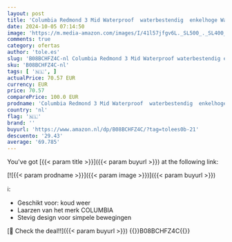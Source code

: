 ```yaml
---
layout: post
title: 'Columbia Redmond 3 Mid Waterproof  waterbestendig  enkelhoge Wandelschoenen voor Dames  Grijs  Steam/Red Coral   40 EU'
date: 2024-10-05 07:14:50
image: 'https://m.media-amazon.com/images/I/41l57jfgv6L._SL500_._SL400_.jpg'
comments: true
category: ofertas
author: 'tole.es'
slug: 'B08BCHFZ4C-nl Columbia Redmond 3 Mid Waterproof waterbestendig enkelhoge...'
sku: 'B08BCHFZ4C-nl'
tags: [ '🇳🇱', ]
actualPrice: 70.57 EUR
currency: EUR
price: 70.57
comparePrice: 100.0 EUR
prodname: 'Columbia Redmond 3 Mid Waterproof  waterbestendig  enkelhoge Wandelschoenen voor Dames  Grijs  Steam/Red Coral   40 EU'
country: 'nl'
flag: '🇳🇱'
brand: ''
buyurl: 'https://www.amazon.nl/dp/B08BCHFZ4C/?tag=tolees0b-21'
descuento: '29.43'
average: '69.785'
---
```


You've got [{{< param title >}}]({{< param buyurl >}}) at the following link:

[![{{< param prodname >}}]({{< param image >}})]({{< param buyurl >}})

ℹ️:

- Geschikt voor: koud weer
- Laarzen van het merk COLUMBIA
- Stevig design voor simpele bewegingen

[🛒 Check the deal!!]({{< param buyurl >}})
{{<world>}}B08BCHFZ4C{{</world>}}
